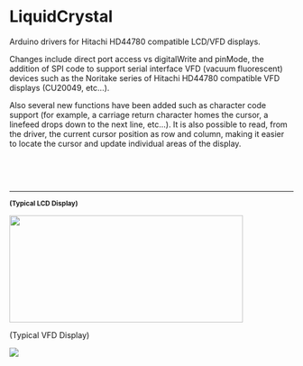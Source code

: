 LiquidCrystal
=============
Arduino drivers for Hitachi HD44780 compatible LCD/VFD displays.

<p>Changes include direct port access vs digitalWrite and pinMode, the addition of SPI code to support serial interface VFD (vacuum fluorescent) devices such as the Noritake series of Hitachi HD44780 compatible VFD displays (CU20049, etc...).</p>

<p>Also several new functions have been added such as character code support (for example, a carriage return character homes the cursor, a linefeed drops down to the next line, etc...). It is also possible to read, from the driver, the current cursor position as row and column, making it easier to locate the cursor and update individual areas of the display.</p>

<p>&nbsp;</p>
<p>&nbsp;</p>

___
<b><small>(Typical LCD Display)</small></b>

<a href="#"><img width="414" height="190" src="https://camo.githubusercontent.com/032e614b218d67c3ff1f6b1fafa3f86b99062ea2/687474703a2f2f656c656374726f6e6963666f7270617373696f6e2e636f6d2f77702d636f6e74656e742f75706c6f6164732f323031352f30342f646973686974616368692e6a7067" /></a>


(Typical VFD Display)

<a href="#"><img src="https://camo.githubusercontent.com/83db1615f52cb9f826d4530dfd48cf9f7791731d/68747470733a2f2f7777772e6e6f726974616b652d6974726f6e2e6a702f70726f64756374732f6d6f64756c652f63752d752f696d675f73697a652f70726f5f732f637532303034392d7577326a2e6a7067" /></a>
